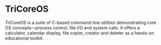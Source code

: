 # TriCoreOS
TriCoreOS is a suite of C-based command-line utilities demonstrating core OS concepts—process control, file I/O and system calls. It offers a calculator, calendar display, file copier, creator and deleter as a hands-on educational toolkit.
